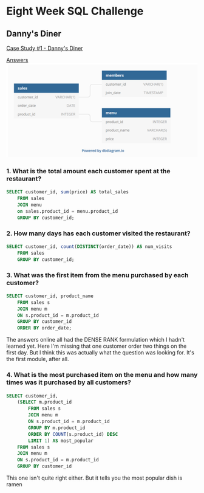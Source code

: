 # Eight Week SQL Challenge

## Danny's Diner
[Case Study #1 - Danny's Diner](https://8weeksqlchallenge.com/case-study-1/)

[Answers](https://medium.com/analytics-vidhya/8-week-sql-challenge-case-study-week-1-dannys-diner-2ba026c897ab)
![dannys_diner_erd.png](dannys_diner_erd.png)

### 1. What is the total amount each customer spent at the restaurant?
```sql
SELECT customer_id, sum(price) AS total_sales
	FROM sales
	JOIN menu
	on sales.product_id = menu.product_id
	GROUP BY customer_id;
```

### 2.  How many days has each customer visited the restaurant?

```sql
SELECT customer_id, count(DISTINCT(order_date)) AS num_visits
	FROM sales
	GROUP BY customer_id;
```

### 3. What was the first item from the menu purchased by each customer?

```sql
SELECT customer_id, product_name
	FROM sales s
	JOIN menu m
	ON s.product_id = m.product_id
	GROUP BY customer_id
	ORDER BY order_date;
```
The answers online all had the DENSE RANK formulation which I hadn't learned yet. Here I'm missing that one customer order two things on the first day. But I think this was actually what the question was looking for. It's the first module, after all.

### 4. What is the most purchased item on the menu and how many times was it purchased by all customers?

```sql
SELECT customer_id, 
    (SELECT m.product_id
        FROM sales s
        JOIN menu m
        ON s.product_id = m.product_id
        GROUP BY m.product_id
        ORDER BY COUNT(s.product_id) DESC 
        LIMIT 1) AS most_popular 
    FROM sales s
    JOIN menu m
    ON s.product_id = m.product_id
    GROUP BY customer_id
```
This one isn't quite right either. But it tells you the most popular dish is ramen